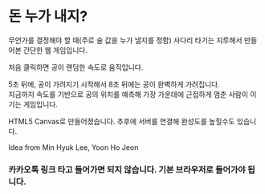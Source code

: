 # 돈 누가 내지?
무언가를 결정해야 할 때(주로 술 값을 누가 낼지를 정함) 사다리 타기는 지루해서 만들어본 간단한 웹 게임입니다.

처음 클릭하면 공이 랜덤한 속도로 움직입니다.

5초 뒤에, 공이 가려지기 시작해서 8초 뒤에는 공이 완벽하게 가려집니다.  
지금까지 속도를 기반으로 공의 위치를 예측해 가장 가운데에 근접하게 멈춘 사람이 이기는 게임입니다.

HTML5 Canvas로 만들어졌습니다. 추후에 서버를 연결해 완성도를 높힐수도 있습니다.

Idea from Min Hyuk Lee, Yoon Ho Jeon 

### 카카오톡 링크 타고 들어가면 되지 않습니다. 기본 브라우저로 들어가야 됩니다.
